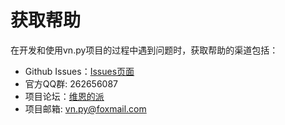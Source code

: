 # 获取帮助

在开发和使用vn.py项目的过程中遇到问题时，获取帮助的渠道包括：

* Github Issues：[Issues页面](https://github.com/vnpy/vnpy/issues)
* 官方QQ群: 262656087
* 项目论坛：[维恩的派](http://www.vnpie.com)
* 项目邮箱: vn.py@foxmail.com
